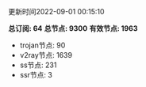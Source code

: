 更新时间2022-09-01 00:15:10

**总订阅: 64**
**总节点: 9300**
**有效节点: 1963**
- trojan节点: 90
- v2ray节点: 1639
- ss节点: 231
- ssr节点: 3
